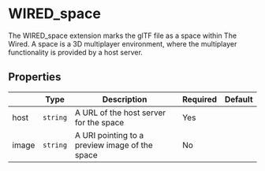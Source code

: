 # WIRED_space

The WIRED_space extension marks the glTF file as a space within The Wired. A space is a 3D multiplayer environment, where the multiplayer functionality is provided by a host server.

## Properties

|       | Type     | Description                                    | Required | Default |
| ----- | -------- | ---------------------------------------------- | -------- | ------- |
| host  | `string` | A URL of the host server for the space         | Yes      |         |
| image | `string` | A URI pointing to a preview image of the space | No       |         |
